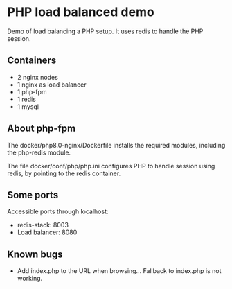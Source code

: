 # PHP load balanced demo

Demo of load balancing a PHP setup. It uses redis to handle the PHP session.

## Containers

* 2 nginx nodes
* 1 nginx as load balancer
* 1 php-fpm
* 1 redis
* 1 mysql

## About php-fpm

The docker/php8.0-nginx/Dockerfile installs the required modules, including the php-redis module.

The file docker/conf/php/php.ini configures PHP to handle session using redis, by pointing to the redis container.

## Some ports

Accessible ports through localhost:

* redis-stack: 8003
* Load balancer: 8080

## Known bugs

* Add index.php to the URL when browsing... Fallback to index.php is not working.
